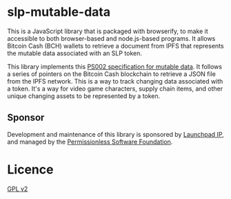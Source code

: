 # slp-mutable-data

This is a JavaScript library that is packaged with browserify, to make it accessible to both browser-based and node.js-based programs. It allows Bitcoin Cash (BCH) wallets to retrieve a document from IPFS that represents the mutable data associated with an SLP token.

This library implements this [PS002 specification for mutable data](https://github.com/Permissionless-Software-Foundation/specifications/blob/master/ps002-slp-mutable-data.md). It follows a series of pointers on the Bitcoin Cash blockchain to retrieve a JSON file from the IPFS network. This is a way to track changing data associated with a token. It's a way for video game characters, supply chain items, and other unique changing assets to be represented by a token.

## Sponsor

Development and maintenance of this library is sponsored by [Launchpad IP](https://launchpadip.com), and managed by the [Permissionless Software Foundation](https://psfoundation.cash).

# Licence

[GPL v2](LICENSE.md)
